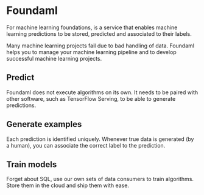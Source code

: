 # Foundaml
For machine learning foundations, is a service that enables machine learning predictions to be stored, predicted and associated to their labels.

Many machine learning projects fail due to bad handling of data. Foundaml helps you to manage your machine learning pipeline and to develop successful machine learning projects.

## Predict
Foundaml does not execute algorithms on its own. It needs to be paired with other software, such as TensorFlow Serving, to be able to generate predictions.

## Generate examples
Each prediction is identified uniquely. Whenever true data is generated (by a human), you can associate the correct label to the prediction.

## Train models
Forget about SQL, use our own sets of data consumers to train algorithms. Store them in the cloud and ship them with ease.

